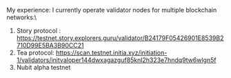 My experience:
I currently operate validator nodes for multiple blockchain networks:\

1. Story protocol : https://testnet.story.explorers.guru/validator/B24179F05426901E8539B2710D99E5BA3B90CC21
2. Tea protocol: https://scan.testnet.initia.xyz/initiation-1/validators/initvaloper144dwxagazguf85knl2h323e7hndq9tw6wlgn5f
3. Nubit alpha testnet